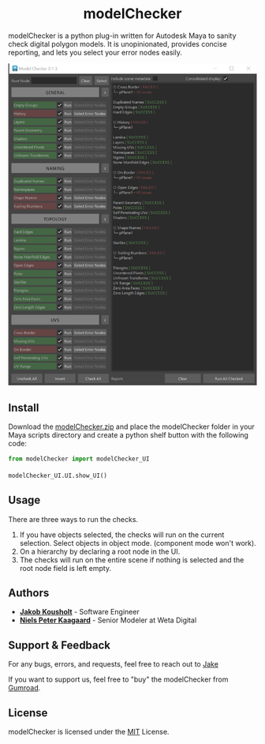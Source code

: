 <h1 align="center">modelChecker</h1>

modelChecker is a python plug-in written for Autodesk Maya to sanity check digital polygon models. It is unopinionated, provides concise reporting, and lets you select your error nodes easily.

![modelChecker](./modelChecker.png)

## Install

Download the [modelChecker.zip](https://github.com/JakobJK/modelChecker/archive/main.zip) and place the modelChecker folder in your Maya scripts directory and create a python shelf button with the following code:

```python
from modelChecker import modelChecker_UI

modelChecker_UI.UI.show_UI()
```

 
## Usage

There are three ways to run the checks.

1. If you have objects selected, the checks will run on the current selection. Select objects in object mode. (component mode won't work).
2. On a hierarchy by declaring a root node in the UI.
3. The checks will run on the entire scene if nothing is selected and the root node field is left empty.

## Authors

- [**Jakob Kousholt**](https://www.linkedin.com/in/jakobjk/) - Software Engineer
- [**Niels Peter Kaagaard**](https://www.linkedin.com/in/niels-peter-kaagaard-146b8a13) - Senior Modeler at Weta Digital

## Support & Feedback

For any bugs, errors, and requests, feel free to reach out to [Jake](mailto:jakobjk@gmail.com)

If you want to support us, feel free to "buy" the modelChecker from [Gumroad](https://jakejk.gumroad.com/l/htZYj).

## License

modelChecker is licensed under the [MIT](https://rem.mit-license.org/) License.
